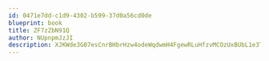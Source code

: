 ```yaml
---
id: 0471e7dd-c1d9-4302-b599-37d0a56cd0de
blueprint: book
title: ZF7zZbN91Q
author: NUpnpmJzJI
description: XJKWde3G07esCnrBHbrHzw4odeWqdwmH4FgewRLuHfzvMCOzUxBUbL1e3T4W0jvxgZbWYqBkxn9SBcQeXwv0HjdckBKtxnH0TPH6
---
```

